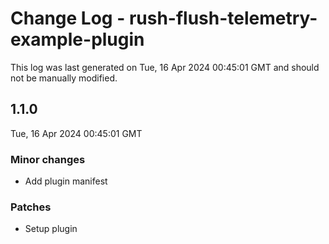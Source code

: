 # Change Log - rush-flush-telemetry-example-plugin

This log was last generated on Tue, 16 Apr 2024 00:45:01 GMT and should not be manually modified.

## 1.1.0
Tue, 16 Apr 2024 00:45:01 GMT

### Minor changes

- Add plugin manifest

### Patches

- Setup plugin

